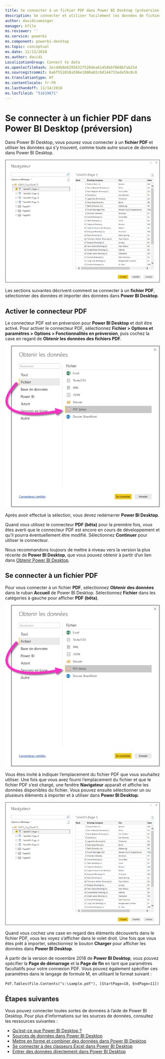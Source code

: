 ```yaml
---
title: Se connecter à un fichier PDF dans Power BI Desktop (préversion)
description: Se connecter et utiliser facilement les données de fichiers PDF dans Power BI Desktop
author: davidiseminger
manager: kfile
ms.reviewer: ''
ms.service: powerbi
ms.component: powerbi-desktop
ms.topic: conceptual
ms.date: 11/13/2018
ms.author: davidi
LocalizationGroup: Connect to data
ms.openlocfilehash: 2ecd4b8e6295431f520dea61454bbf868bfab254
ms.sourcegitcommit: 6a6f552810a596e1000a02c8d144731ede59c0c8
ms.translationtype: HT
ms.contentlocale: fr-FR
ms.lasthandoff: 11/14/2018
ms.locfileid: "51619671"
---
```

# <a name="connect-to-a-pdf-file-in-power-bi-desktop-preview"></a>Se connecter à un fichier PDF dans Power BI Desktop (préversion)
Dans Power BI Desktop, vous pouvez vous connecter à un **fichier PDF** et utiliser les données qui s’y trouvent, comme toute autre source de données dans Power BI Desktop.

![Se connecter aux données dans des fichiers PDF](media/desktop-connect-pdf/connect-pdf_04.png)

Les sections suivantes décrivent comment se connecter à un **fichier PDF**, sélectionner des données et importer des données dans **Power BI Desktop**.

## <a name="enable-the-pdf-connector"></a>Activer le connecteur PDF
Le connecteur PDF est en préversion pour **Power BI Desktop** et doit être activé. Pour activer le connecteur PDF, sélectionnez **Fichier > Options et paramètres > Options > Fonctionnalités en préversion**, puis cochez la case en regard de **Obtenir les données des fichiers PDF**. 

![Activer le connecteur PDF à partir d’Options > Fonctionnalités en préversion](media/desktop-connect-pdf/connect-pdf_01.png)

Après avoir effectué la sélection, vous devez redémarrer **Power BI Desktop**.

Quand vous utilisez le connecteur **PDF (bêta)** pour la première fois, vous êtes averti que le connecteur PDF est encore en cours de développement et qu’il pourra éventuellement être modifié. Sélectionnez **Continuer** pour utiliser le connecteur.

Nous recommandons toujours de mettre à niveau vers la version la plus récente de **Power BI Desktop**, que vous pouvez obtenir à partir d’un lien dans [Obtenir Power BI Desktop](desktop-get-the-desktop.md). 

## <a name="connect-to-a-pdf-file"></a>Se connecter à un fichier PDF
Pour vous connecter à un fichier **PDF**, sélectionnez **Obtenir des données** dans le ruban **Accueil** de Power BI Desktop. Sélectionnez **Fichier** dans les catégories à gauche pour afficher **PDF (bêta)**.

![Sélectionner le format PDF dans Obtenir des données](media/desktop-connect-pdf/connect-pdf_01.png)

Vous êtes invité à indiquer l’emplacement du fichier PDF que vous souhaitez utiliser. Une fois que vous avez fourni l’emplacement du fichier et que le fichier PDF s’est chargé, une fenêtre **Navigateur** apparaît et affiche les données disponibles du fichier. Vous pouvez ensuite sélectionner un ou plusieurs éléments à importer et à utiliser dans **Power BI Desktop**.

![Se connecter aux données dans des fichiers PDF](media/desktop-connect-pdf/connect-pdf_04.png)

Quand vous cochez une case en regard des éléments découverts dans le fichier PDF, vous les voyez s’afficher dans le volet droit. Une fois que vous êtes prêt à importer, sélectionnez le bouton **Charger** pour afficher les données dans **Power BI Desktop**.

À partir de la version de novembre 2018 de **Power BI Desktop**, vous pouvez spécifier la **Page de démarrage** et la **Page de fin** en tant que paramètres facultatifs pour votre connexion PDF. Vous pouvez également spécifier ces paramètres dans le langage de formule M, en utilisant le format suivant :

`Pdf.Tables(File.Contents("c:\sample.pdf"), [StartPage=10, EndPage=11])`


## <a name="next-steps"></a>Étapes suivantes
Vous pouvez connecter toutes sortes de données à l’aide de Power BI Desktop. Pour plus d’informations sur les sources de données, consultez les ressources suivantes :

* [Qu’est-ce que Power BI Desktop ?](desktop-what-is-desktop.md)
* [Sources de données dans Power BI Desktop](desktop-data-sources.md)
* [Mettre en forme et combiner des données dans Power BI Desktop](desktop-shape-and-combine-data.md)
* [Se connecter à des classeurs Excel dans Power BI Desktop](desktop-connect-excel.md)   
* [Entrer des données directement dans Power BI Desktop](desktop-enter-data-directly-into-desktop.md)   

